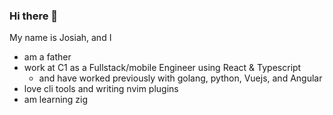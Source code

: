 ### Hi there 👋

My name is Josiah, and I
- am a father
- work at C1 as a Fullstack/mobile Engineer using React & Typescript
  - and have worked previously with golang, python, Vuejs, and Angular 
- love cli tools and writing nvim plugins
- am learning zig

<!--
**josiahdenton/josiahdenton** is a ✨ _special_ ✨ repository because its `README.md` (this file) appears on your GitHub profile.

Here are some ideas to get you started:

- 🔭 I’m currently working on ...
- 🌱 I’m currently learning ...
- 👯 I’m looking to collaborate on ...
- 🤔 I’m looking for help with ...
- 💬 Ask me about ...
- 📫 How to reach me: ...
- 😄 Pronouns: ...
- ⚡ Fun fact: ...
-->
